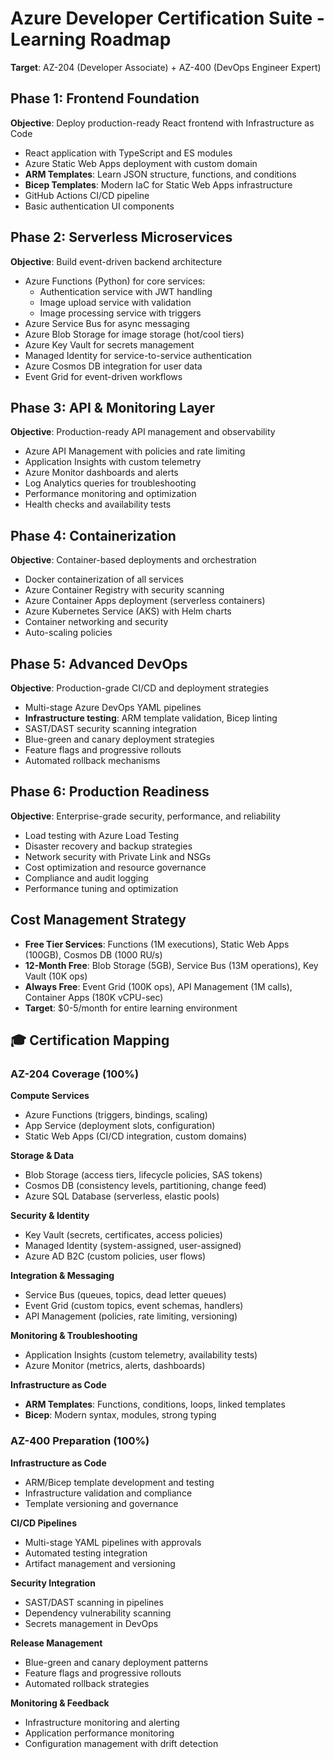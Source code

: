 # Azure Developer Certification Suite - Learning Roadmap
**Target**: AZ-204 (Developer Associate) + AZ-400 (DevOps Engineer Expert)

## Phase 1: Frontend Foundation
**Objective**: Deploy production-ready React frontend with Infrastructure as Code
- React application with TypeScript and ES modules
- Azure Static Web Apps deployment with custom domain
- **ARM Templates**: Learn JSON structure, functions, and conditions
- **Bicep Templates**: Modern IaC for Static Web Apps infrastructure
- GitHub Actions CI/CD pipeline
- Basic authentication UI components

## Phase 2: Serverless Microservices
**Objective**: Build event-driven backend architecture
- Azure Functions (Python) for core services:
  - Authentication service with JWT handling
  - Image upload service with validation
  - Image processing service with triggers
- Azure Service Bus for async messaging
- Azure Blob Storage for image storage (hot/cool tiers)
- Azure Key Vault for secrets management
- Managed Identity for service-to-service authentication
- Azure Cosmos DB integration for user data
- Event Grid for event-driven workflows

## Phase 3: API & Monitoring Layer
**Objective**: Production-ready API management and observability
- Azure API Management with policies and rate limiting
- Application Insights with custom telemetry
- Azure Monitor dashboards and alerts
- Log Analytics queries for troubleshooting
- Performance monitoring and optimization
- Health checks and availability tests

## Phase 4: Containerization
**Objective**: Container-based deployments and orchestration
- Docker containerization of all services
- Azure Container Registry with security scanning
- Azure Container Apps deployment (serverless containers)
- Azure Kubernetes Service (AKS) with Helm charts
- Container networking and security
- Auto-scaling policies

## Phase 5: Advanced DevOps
**Objective**: Production-grade CI/CD and deployment strategies
- Multi-stage Azure DevOps YAML pipelines
- **Infrastructure testing**: ARM template validation, Bicep linting
- SAST/DAST security scanning integration
- Blue-green and canary deployment strategies
- Feature flags and progressive rollouts
- Automated rollback mechanisms

## Phase 6: Production Readiness
**Objective**: Enterprise-grade security, performance, and reliability
- Load testing with Azure Load Testing
- Disaster recovery and backup strategies
- Network security with Private Link and NSGs
- Cost optimization and resource governance
- Compliance and audit logging
- Performance tuning and optimization

## Cost Management Strategy
- **Free Tier Services**: Functions (1M executions), Static Web Apps (100GB), Cosmos DB (1000 RU/s)
- **12-Month Free**: Blob Storage (5GB), Service Bus (13M operations), Key Vault (10K ops)
- **Always Free**: Event Grid (100K ops), API Management (1M calls), Container Apps (180K vCPU-sec)
- **Target**: $0-5/month for entire learning environment

## 🎓 Certification Mapping

### AZ-204 Coverage (100%)
**Compute Services**
- Azure Functions (triggers, bindings, scaling)
- App Service (deployment slots, configuration)
- Static Web Apps (CI/CD integration, custom domains)

**Storage & Data**
- Blob Storage (access tiers, lifecycle policies, SAS tokens)
- Cosmos DB (consistency levels, partitioning, change feed)
- Azure SQL Database (serverless, elastic pools)

**Security & Identity**
- Key Vault (secrets, certificates, access policies)
- Managed Identity (system-assigned, user-assigned)
- Azure AD B2C (custom policies, user flows)

**Integration & Messaging**
- Service Bus (queues, topics, dead letter queues)
- Event Grid (custom topics, event schemas, handlers)
- API Management (policies, rate limiting, versioning)

**Monitoring & Troubleshooting**
- Application Insights (custom telemetry, availability tests)
- Azure Monitor (metrics, alerts, dashboards)

**Infrastructure as Code**
- **ARM Templates**: Functions, conditions, loops, linked templates
- **Bicep**: Modern syntax, modules, strong typing

### AZ-400 Preparation (100%)
**Infrastructure as Code**
- ARM/Bicep template development and testing
- Infrastructure validation and compliance
- Template versioning and governance

**CI/CD Pipelines**
- Multi-stage YAML pipelines with approvals
- Automated testing integration
- Artifact management and versioning

**Security Integration**
- SAST/DAST scanning in pipelines
- Dependency vulnerability scanning
- Secrets management in DevOps

**Release Management**
- Blue-green and canary deployment patterns
- Feature flags and progressive rollouts
- Automated rollback strategies

**Monitoring & Feedback**
- Infrastructure monitoring and alerting
- Application performance monitoring
- Configuration management with drift detection